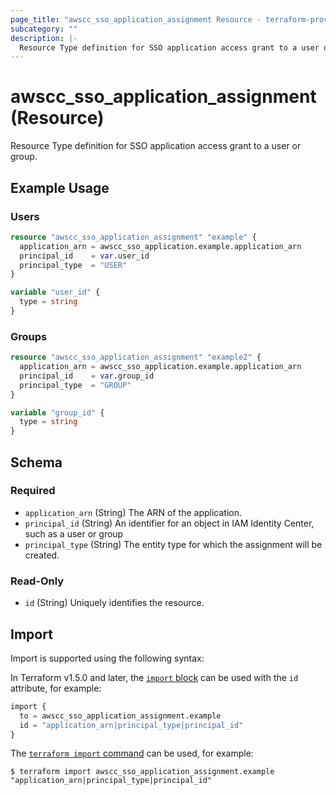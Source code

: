 ```yaml
---
page_title: "awscc_sso_application_assignment Resource - terraform-provider-awscc"
subcategory: ""
description: |-
  Resource Type definition for SSO application access grant to a user or group.
---
```


# awscc_sso_application_assignment (Resource)

Resource Type definition for SSO application access grant to a user or group.

## Example Usage 

### Users

```terraform
resource "awscc_sso_application_assignment" "example" {
  application_arn = awscc_sso_application.example.application_arn
  principal_id    = var.user_id
  principal_type  = "USER"
}

variable "user_id" {
  type = string
}
```

### Groups

```terraform
resource "awscc_sso_application_assignment" "example2" {
  application_arn = awscc_sso_application.example.application_arn
  principal_id    = var.group_id
  principal_type  = "GROUP"
}

variable "group_id" {
  type = string
}
```

<!-- schema generated by tfplugindocs -->
## Schema

### Required

- `application_arn` (String) The ARN of the application.
- `principal_id` (String) An identifier for an object in IAM Identity Center, such as a user or group
- `principal_type` (String) The entity type for which the assignment will be created.

### Read-Only

- `id` (String) Uniquely identifies the resource.

## Import

Import is supported using the following syntax:

In Terraform v1.5.0 and later, the [`import` block](https://developer.hashicorp.com/terraform/language/import) can be used with the `id` attribute, for example:

```terraform
import {
  to = awscc_sso_application_assignment.example
  id = "application_arn|principal_type|principal_id"
}
```

The [`terraform import` command](https://developer.hashicorp.com/terraform/cli/commands/import) can be used, for example:

```shell
$ terraform import awscc_sso_application_assignment.example "application_arn|principal_type|principal_id"
```